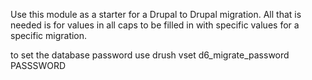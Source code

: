Use this module as a starter for a Drupal to Drupal migration.  All that is needed is for values in all caps to be filled in with specific values for a specific migration.


to set the database password use drush vset d6_migrate_password PASSSWORD
